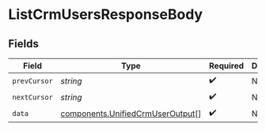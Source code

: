 # ListCrmUsersResponseBody


## Fields

| Field                                                                                | Type                                                                                 | Required                                                                             | Description                                                                          |
| ------------------------------------------------------------------------------------ | ------------------------------------------------------------------------------------ | ------------------------------------------------------------------------------------ | ------------------------------------------------------------------------------------ |
| `prevCursor`                                                                         | *string*                                                                             | :heavy_check_mark:                                                                   | N/A                                                                                  |
| `nextCursor`                                                                         | *string*                                                                             | :heavy_check_mark:                                                                   | N/A                                                                                  |
| `data`                                                                               | [components.UnifiedCrmUserOutput](../../models/components/unifiedcrmuseroutput.md)[] | :heavy_check_mark:                                                                   | N/A                                                                                  |